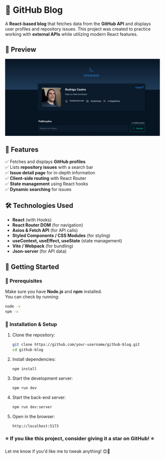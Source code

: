 # 🚀 GitHub Blog

A **React-based blog** that fetches data from the **GitHub API** and displays user profiles and repository issues. This project was created to practice working with **external APIs** while utilizing modern React features.

## 📸 Preview  
![GitHub Blog Screenshot](public/screenshot.png)

## 🎯 Features
✅ Fetches and displays **GitHub profiles**  
✅ Lists **repository issues** with a search bar  
✅ **Issue detail page** for in-depth information  
✅ **Client-side routing** with React Router  
✅ **State management** using React hooks  
✅ **Dynamic searching** for issues  

## 🛠️ Technologies Used
- **React** (with Hooks)
- **React Router DOM** (for navigation)
- **Axios & Fetch API** (for API calls)
- **Styled Components / CSS Modules** (for styling)
- **useContext, useEffect, useState** (state management)
- **Vite / Webpack** (for bundling)
- **Json-server** (for API data)

## 🏃 Getting Started

### 🔧 Prerequisites  
Make sure you have **Node.js** and **npm** installed.  
You can check by running:
```sh
node -v
npm -v
```

### 🚀 Installation & Setup
1. Clone the repository:  
   ```sh
   git clone https://github.com/your-username/github-blog.git
   cd github-blog
   ```
2. Install dependencies:  
   ```sh
   npm install
   ```
3. Start the development server:  
   ```sh
   npm run dev
   ```
4. Start the back-end server:  
   ```sh
   npm run dev:server
   ```
5. Open in the browser:  
   ```
   http://localhost:5173
   ```

### ⭐ **If you like this project, consider giving it a star on GitHub!** ⭐  

Let me know if you'd like me to tweak anything! 😊🚀